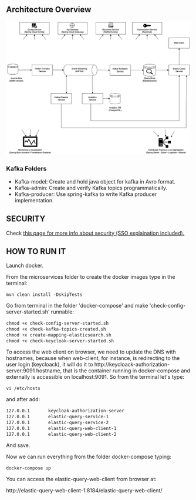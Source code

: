 ## Architecture Overview

![generalArchitecture](./generalArchitecture.png)

### Kafka Folders

- Kafka-model: Create and hold java object for kafka in Avro format.
- Kafka-admin: Create and verify Kafka topics programmatically.
- Kafka-producer: Use spring-kafka to write Kafka producer implementation.

## SECURITY

Check [this page for more info about security (SSO explaination included).](./SECURITY.md)

## HOW TO RUN IT 

Launch docker.

From the microservices folder to create the docker images type in the terminal:

```
mvn clean install -DskipTests
```

Go from terminal in the folder 'docker-compose' and make 'check-config-server-started.sh' runnable:

```
chmod +x check-config-server-started.sh
chmod +x check-kafka-topics-created.sh
chmod +x create-mapping-elasticsearch.sh
chmod +x check-keycloak-server-started.sh
```

To access the web client on browser, we need to update the DNS with hostnames, because when web-client, for instance, is redirecting to the user login (keycloack), it will do it to http://keycloack-authorization-server:9091 hostname, that is the container running in docker-compose and externally is accessible on localhost:9091. So from the terminal let's type:

```
vi /etc/hosts
```

and after add:

```
127.0.0.1       keycloak-authorization-server
127.0.0.1       elastic-query-service-1
127.0.0.1       elastic-query-service-2
127.0.0.1       elastic-query-web-client-1
127.0.0.1       elastic-query-web-client-2
```

And save.

Now we can run everything from the folder docker-compose typing:

```
docker-compose up
```

You can access the elastic-query-web-client from browser at:

 http://elastic-query-web-client-1:8184/elastic-query-web-client/
